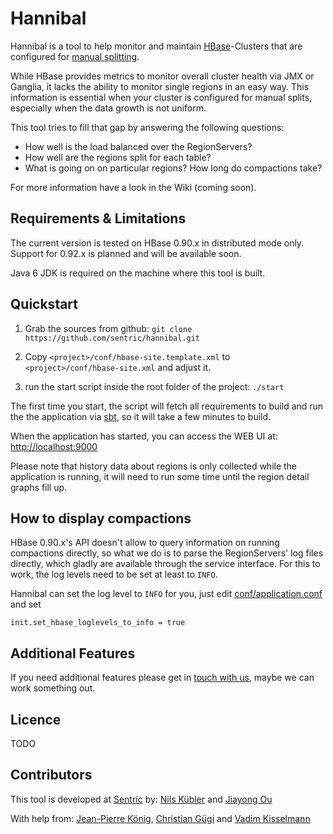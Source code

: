 # Hannibal

Hannibal is a tool to help monitor and maintain [HBase](http://hbase.apache.org)-Clusters that are configured for
[manual splitting](http://hbase.apache.org/book/important_configurations.html#disable.splitting).

While HBase provides metrics to monitor overall cluster health via JMX or Ganglia, it lacks the ability to monitor
single regions in an easy way. This information is essential when your cluster is configured for manual splits,
especially when the data growth is not uniform.

This tool tries to fill that gap by answering the following questions:
 - How well is the load balanced over the RegionServers?
 - How well are the regions split for each table?
 - What is going on on particular regions? How long do compactions take?

For more information have a look in the Wiki (coming soon).

## Requirements & Limitations

The current version is tested on HBase 0.90.x in distributed mode only. Support for 0.92.x is planned and will be
available soon.

Java 6 JDK is required on the machine where this tool is built.

## Quickstart

1. Grab the sources from github: `git clone https://github.com/sentric/hannibal.git`

2. Copy `<project>/conf/hbase-site.template.xml` to `<project>/conf/hbase-site.xml` and adjust it.

3. run the start script inside the root folder of the project: `./start`

The first time you start, the script will fetch all requirements to build and run the the application via
[sbt](http://www.scala-sbt.org/), so it will take a few minutes to build.

When the application has started, you can access the WEB UI at: <http://localhost:9000>

Please note that history data about regions is only collected while the application is running, it will need to run
some time until the region detail graphs fill up.

## How to display compactions

HBase 0.90.x's API doesn't allow to query information on running compactions directly, so what we do is to parse
the RegionServers' log files directly, which gladly are available through the service interface.
For this to work, the log levels need to be set at least to `INFO`.

Hannibal can set the log level to `INFO` for you, just edit [conf/application.conf](blob/master/conf/application.conf)
and set

    init.set_hbase_loglevels_to_info = true

## Additional Features

If you need additional features please get in [touch with us](http://sentric.ch/contact), maybe we can work something
out.

## Licence

TODO

## Contributors

This tool is developed at [Sentric][] by: [Nils Kübler][] and [Jiayong Ou][]

With help from: [Jean-Pierre König][], [Christian Gügi][] and [Vadim Kisselmann][]

 [Sentric]: http://www.sentric.ch
 [Nils Kübler]: https://twitter.com/nkuebler
 [Jiayong Ou]: https://twitter.com/jiayongou
 [Jean-Pierre König]: https://twitter.com/jpkoenig
 [Christian Gügi]: https://twitter.com/cguegi
 [Vadim Kisselmann]: https://twitter.com/vkisselmann